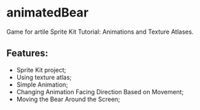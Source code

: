animatedBear
============

 Game for artile Sprite Kit Tutorial: Animations and Texture Atlases.
 
##  Features:
 *  Sprite Kit project;
 *  Using texture atlas;
 *  Simple Animation;
 *  Changing Animation Facing Direction Based on Movement;
 *  Moving the Bear Around the Screen;
 
